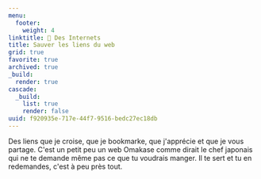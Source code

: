 ```yaml
---
menu:
  footer:
    weight: 4
linktitle: 🔖 Des Internets 
title: Sauver les liens du web
grid: true
favorite: true
archived: true
_build:
  render: true
cascade:
  _build:
    list: true
    render: false
uuid: f920935e-717e-44f7-9516-bedc27ec18db
---
```


Des liens que je croise, que je bookmarke, que j'apprécie et que je vous partage.
C'est un petit peu un web Omakase comme dirait le chef japonais qui ne te demande même pas ce que tu voudrais manger.
Il te sert et tu en redemandes, c'est à peu près tout.
